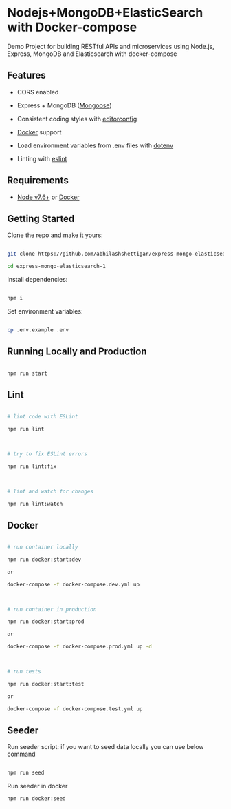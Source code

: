 
# Nodejs+MongoDB+ElasticSearch with Docker-compose  

 Demo Project for building RESTful APIs and microservices using Node.js, Express, MongoDB and Elasticsearch with docker-compose

  

## Features
  


- CORS enabled

- Express + MongoDB ([Mongoose](http://mongoosejs.com/))

- Consistent coding styles with [editorconfig](http://editorconfig.org)

- [Docker](https://www.docker.com/) support

- Load environment variables from .env files with [dotenv](https://github.com/rolodato/dotenv-safe)

- Linting with [eslint](http://eslint.org)


  

## Requirements

 

- [Node v7.6+](https://nodejs.org/en/download/current/) or [Docker](https://www.docker.com/)

  

## Getting Started

  

Clone the repo and make it yours:

  

```bash

git clone https://github.com/abhilashshettigar/express-mongo-elasticsearch-1.git

cd express-mongo-elasticsearch-1

```

  

Install dependencies:

  

```bash

npm i

```

  

Set environment variables:

  

```bash

cp .env.example .env

```

  

## Running Locally and Production

  

```bash

npm run start

```
  

## Lint

  

```bash

# lint code with ESLint

npm run lint

  

# try to fix ESLint errors

npm run lint:fix

  

# lint and watch for changes

npm run lint:watch

```



## Docker

  

```bash

# run container locally

npm run docker:start:dev

or

docker-compose -f docker-compose.dev.yml up

  

# run container in production

npm run docker:start:prod

or

docker-compose -f docker-compose.prod.yml up -d

  

# run tests

npm run docker:start:test

or

docker-compose -f docker-compose.test.yml up

```
## Seeder

  

Run seeder script:
if you want to seed data locally you can use below command
```bash

npm run seed
```
Run seeder in docker
```bash
npm run docker:seed
```